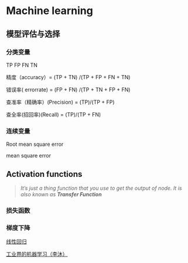 # Machine learning

## 模型评估与选择

### 分类变量

TP FP  FN TN

精度（accuracy）= (TP + TN) /(TP + FP + FN + TN)

错误率( errorrate) = (FP + FN) /(TP + TN + FP + FN)

查准率（精确率）(Precision) = (TP)/(TP + FP)

查全率(招回率)(Recall) = (TP)/(TP + FN)

### 连续变量

Root mean square error

mean square error

## Activation functions

> *It’s just a thing function that you use to get the output of node. It is also known as **Transfer Function***
> 

### 损失函数

### 梯度下降

[线性回归](notes/tech/%E8%BD%AF%E4%BB%B6%E6%8A%80%E6%9C%AF/Machine%20learning/%E7%BA%BF%E6%80%A7%E5%9B%9E%E5%BD%92.md)

[工业界的机器学习（李沐）](notes/tech/%E8%BD%AF%E4%BB%B6%E6%8A%80%E6%9C%AF/Machine%20learning/%E5%B7%A5%E4%B8%9A%E7%95%8C%E7%9A%84%E6%9C%BA%E5%99%A8%E5%AD%A6%E4%B9%A0%EF%BC%88%E6%9D%8E%E6%B2%90%EF%BC%89.md)